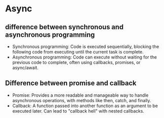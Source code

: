 # Async

## difference between synchronous and asynchronous programming

- Synchronous programming: Code is executed sequentially, blocking the following code from executing until the current task is complete.
- Asynchronous programming: Code can execute without waiting for the previous code to complete, often using callbacks, promises, or async/await.

## Difference between promise and callback

- Promise: Provides a more readable and manageable way to handle asynchronous operations, with methods like then, catch, and finally.
- Callback: A function passed into another function as an argument to be executed later. Can lead to "callback hell" with nested callbacks.
